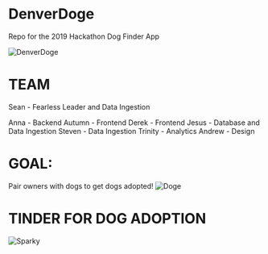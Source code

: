 # DenverDoge
Repo for the 2019 Hackathon Dog Finder App

![DenverDoge](https://i.imgur.com/wQljxLc.jpg)

# TEAM
Sean - Fearless Leader and Data Ingestion

Anna - Backend
Autumn - Frontend
Derek - Frontend
Jesus - Database and Data Ingestion
Steven - Data Ingestion
Trinity - Analytics
Andrew - Design

# GOAL: 
Pair owners with dogs to get dogs adopted!
![Doge](https://i.imgur.com/KHnMLFk.jpg)


# TINDER FOR DOG ADOPTION
![Sparky](https://i.imgur.com/ci9SHIu.jpg)
